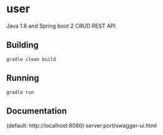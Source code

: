 # user
Java 1.8 and Spring boot 2 CRUD REST API

## Building
`gradle clean build`

## Running
`gradle run`

## Documentation
(default: http://localhost:8080)
server:port/swagger-ui.html